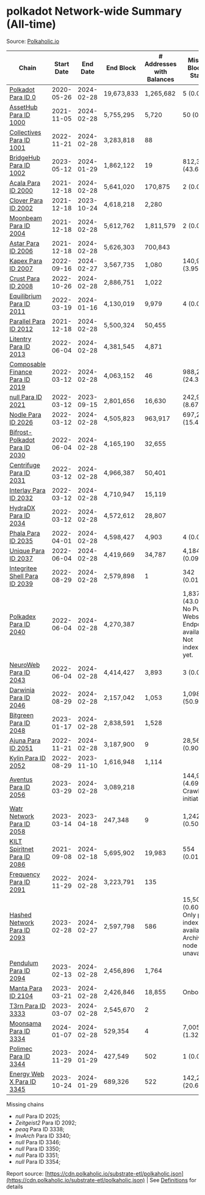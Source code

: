# polkadot Network-wide Summary (All-time)

Source: [Polkaholic.io](https://polkaholic.io)


| Chain            | Start Date | End Date | End Block | # Addresses with Balances | Missing Blocks / Status |
| ---------------- | ---------- | ---------| --------- | ------------------------- | ----------------------- |
| [Polkadot Para ID 0](/polkadot/0-polkadot) | 2020-05-26 | 2024-02-28 | 19,673,833 |  1,265,682 | 5 (0.00%)  |
| [AssetHub Para ID 1000](/polkadot/1000-assethub) | 2021-11-05 | 2024-02-28 | 5,755,295 |  5,720 | 50 (0.00%)  |
| [Collectives Para ID 1001](/polkadot/1001-collectives) | 2022-11-21 | 2024-02-28 | 3,283,818 |  88 |    |
| [BridgeHub Para ID 1002](/polkadot/1002-bridgehub) | 2023-05-12 | 2024-01-29 | 1,862,122 |  19 | 812,302 (43.62%)  |
| [Acala Para ID 2000](/polkadot/2000-acala) | 2021-12-18 | 2024-02-28 | 5,641,020 |  170,875 | 2 (0.00%)  |
| [Clover Para ID 2002](/polkadot/2002-clover) | 2021-12-18 | 2023-10-24 | 4,618,218 |  2,280 |    |
| [Moonbeam Para ID 2004](/polkadot/2004-moonbeam) | 2021-12-18 | 2024-02-28 | 5,612,762 |  1,811,579 | 2 (0.00%)  |
| [Astar Para ID 2006](/polkadot/2006-astar) | 2021-12-18 | 2024-02-28 | 5,626,303 |  700,843 |    |
| [Kapex Para ID 2007](/polkadot/2007-kapex) | 2022-09-16 | 2024-02-27 | 3,567,735 |  1,080 | 140,992 (3.95%)  |
| [Crust Para ID 2008](/polkadot/2008-crust) | 2022-10-26 | 2024-02-28 | 2,886,751 |  1,022 |    |
| [Equilibrium Para ID 2011](/polkadot/2011-equilibrium) | 2022-03-19 | 2024-01-16 | 4,130,019 |  9,979 | 4 (0.00%)  |
| [Parallel Para ID 2012](/polkadot/2012-parallel) | 2021-12-18 | 2024-02-28 | 5,500,324 |  50,455 |    |
| [Litentry Para ID 2013](/polkadot/2013-litentry) | 2022-06-04 | 2024-02-28 | 4,381,545 |  4,871 |    |
| [Composable Finance Para ID 2019](/polkadot/2019-composable) | 2022-03-12 | 2024-02-28 | 4,063,152 |  46 | 988,228 (24.32%)  |
| [null Para ID 2021](/polkadot/2021-efinity) | 2022-03-12 | 2023-09-15 | 2,801,656 |  16,630 | 242,949 (8.67%)  |
| [Nodle Para ID 2026](/polkadot/2026-nodle) | 2022-03-12 | 2024-02-28 | 4,505,823 |  963,917 | 697,249 (15.47%)  |
| [Bifrost-Polkadot Para ID 2030](/polkadot/2030-bifrost) | 2022-06-04 | 2024-02-28 | 4,165,190 |  32,655 |    |
| [Centrifuge Para ID 2031](/polkadot/2031-centrifuge) | 2022-03-12 | 2024-02-28 | 4,966,387 |  50,401 |    |
| [Interlay Para ID 2032](/polkadot/2032-interlay) | 2022-03-12 | 2024-02-28 | 4,710,947 |  15,119 |    |
| [HydraDX Para ID 2034](/polkadot/2034-hydradx) | 2022-03-12 | 2024-02-28 | 4,572,612 |  28,807 |    |
| [Phala Para ID 2035](/polkadot/2035-phala) | 2022-04-01 | 2024-02-28 | 4,598,427 |  4,903 | 4 (0.00%)  |
| [Unique Para ID 2037](/polkadot/2037-unique) | 2022-06-04 | 2024-02-28 | 4,419,669 |  34,787 | 4,184 (0.09%)  |
| [Integritee Shell Para ID 2039](/polkadot/2039-integritee) | 2022-08-29 | 2024-02-28 | 2,579,898 |  1 | 342 (0.01%)  |
| [Polkadex Para ID 2040](/polkadot/2040-polkadex) | 2022-06-04 | 2024-02-28 | 4,270,387 |   | 1,837,152 (43.02%) No Public Websocket Endpoint available: Not indexing yet. |
| [NeuroWeb Para ID 2043](/polkadot/2043-neuroweb) | 2022-06-04 | 2024-02-28 | 4,414,427 |  3,893 | 3 (0.00%)  |
| [Darwinia Para ID 2046](/polkadot/2046-darwinia) | 2022-08-29 | 2024-02-28 | 2,157,042 |  1,053 | 1,098,047 (50.91%)  |
| [Bitgreen Para ID 2048](/polkadot/2048-bitgreen) | 2023-01-17 | 2024-02-28 | 2,838,591 |  1,528 |    |
| [Ajuna Para ID 2051](/polkadot/2051-ajuna) | 2022-11-21 | 2024-02-28 | 3,187,900 |  9 | 28,565 (0.90%)  |
| [Kylin Para ID 2052](/polkadot/2052-kylin) | 2022-08-29 | 2023-11-10 | 1,616,948 |  1,114 |    |
| [Aventus Para ID 2056](/polkadot/2056-aventus) | 2023-03-29 | 2024-02-28 | 3,089,218 |   | 144,921 (4.69%) Crawling initiated |
| [Watr Network Para ID 2058](/polkadot/2058-watr) | 2023-03-14 | 2023-04-18 | 247,348 |  9 | 1,242 (0.50%)  |
| [KILT Spiritnet Para ID 2086](/polkadot/2086-kilt) | 2021-09-08 | 2024-02-18 | 5,695,902 |  19,983 | 554 (0.01%)  |
| [Frequency Para ID 2091](/polkadot/2091-frequency) | 2022-11-29 | 2024-02-28 | 3,223,791 |  135 |    |
| [Hashed Network Para ID 2093](/polkadot/2093-hashed) | 2023-02-28 | 2024-02-27 | 2,597,798 |  586 | 15,509 (0.60%) Only partial index available: Archive node unavailable |
| [Pendulum Para ID 2094](/polkadot/2094-pendulum) | 2023-02-13 | 2024-02-28 | 2,456,896 |  1,764 |    |
| [Manta Para ID 2104](/polkadot/2104-manta) | 2023-03-21 | 2024-02-28 | 2,426,846 |  18,855 |   Onboarding |
| [T3rn Para ID 3333](/polkadot/3333-t3rn) | 2023-03-07 | 2024-02-28 | 2,545,670 |  2 |    |
| [Moonsama Para ID 3334](/polkadot/3334-moonsama) | 2024-01-07 | 2024-02-28 | 529,354 |  4 | 7,005 (1.32%)  |
| [Polimec Para ID 3344](/polkadot/3344-polimec) | 2023-11-29 | 2024-01-29 | 427,549 |  502 | 1 (0.00%)  |
| [Energy Web X Para ID 3345](/polkadot/3345-energywebx) | 2023-10-24 | 2024-01-29 | 689,326 |  522 | 142,272 (20.64%)  |

Missing chains


* *null* Para ID 2025; 
* *Zeitgeist2* Para ID 2092; 
* *peaq* Para ID 3338; 
* *InvArch* Para ID 3340; 
* *null* Para ID 3346; 
* *null* Para ID 3350; 
* *null* Para ID 3351; 
* *null* Para ID 3354; 

Report source: [https://cdn.polkaholic.io/substrate-etl/polkaholic.json](https://cdn.polkaholic.io/substrate-etl/polkaholic.json) | See [Definitions](/DEFINITIONS.md) for details
